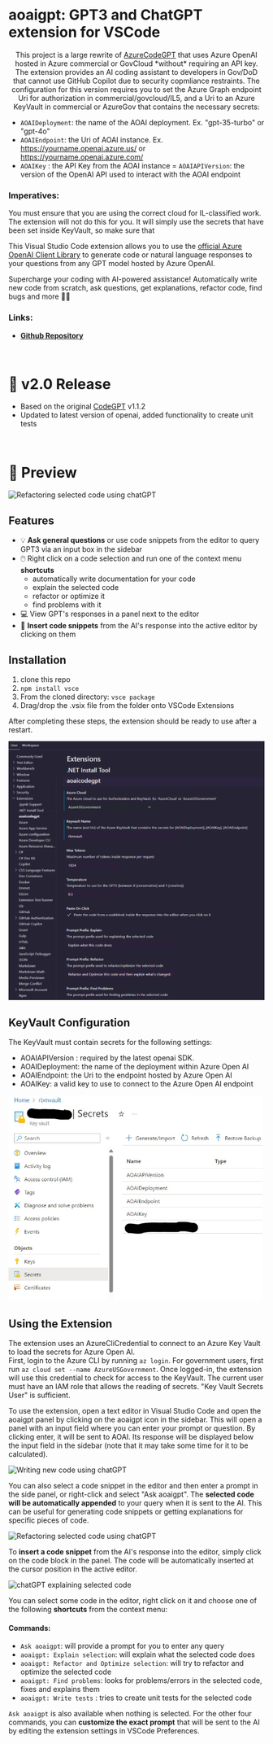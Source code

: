 # aoaigpt: GPT3 and ChatGPT extension for VSCode

<p align="center">
This project is a large rewrite of  <a href="https://github.com/ThePush/azurecodegpt">AzureCodeGPT</a> that uses Azure OpenAI hosted in Azure commercial or GovCloud *without* requiring an API key. The extension provides an AI coding assistant to developers in Gov/DoD that cannot use GitHub Copilot due to security copmliance restraints. The configuration for this version requires you to set the Azure Graph endpoint Uri for authorization in commercial/govcloud/IL5, and a Uri to an Azure KeyVault in commercial or AzureGov that contains the necessary secrets:

- `AOAIDeployment`: the name of the AOAI deployment. Ex. "gpt-35-turbo" or "gpt-4o"	
- `AOAIEndpoint`: the Uri of AOAI instance. Ex. https://yourname.openai.azure.us/ or https://yourname.openai.azure.com/
- `AOAIKey` : the API Key from the AOAI instance
= `AOAIAPIVersion`: the version of the OpenAI API used to interact with the AOAI endpoint
</p>

### Imperatives:
You must ensure that you are using the correct cloud for IL-classified work. The extension will not do this for you.  It will simply use the secrets that have been set inside KeyVault, so make sure that 

This Visual Studio Code extension allows you to use the [official Azure OpenAI Client Library](https://learn.microsoft.com/en-us/javascript/api/overview/azure/openai-readme?view=azure-node-preview) to generate code or natural language responses to your questions from any GPT model hosted by Azure OpenAI.

Supercharge your coding with AI-powered assistance! Automatically write new code from scratch, ask questions, get explanations, refactor code, find bugs and more 🚀✨ 


### Links:

- **[Github Repository](https://github.com/rbmathis/aoaigpt)**

<br>

# 📢 v2.0 Release

-   Based on the original <a href="https://marketplace.visualstudio.com/items?itemName=jeremysemel.azurecodegpt">CodeGPT</a> v1.1.2
-   Updated to latest version of openai, added functionality to create unit tests

&nbsp;

# 🌟 Preview
<img src="examples/main.png" alt="Refactoring selected code using chatGPT"/>

## Features
- 💡 **Ask general questions** or use code snippets from the editor to query GPT3 via an input box in the sidebar
- 🖱️ Right click on a code selection and run one of the context menu **shortcuts**
	- automatically write documentation for your code
	- explain the selected code
	- refactor or optimize it
	- find problems with it
- 💻 View GPT's responses in a panel next to the editor
- 📝 **Insert code snippets** from the AI's response into the active editor by clicking on them



## Installation

1. clone this repo
2. `npm install vsce`
3. From the cloned directory: `vsce package`
4. Drag/drop the .vsix file from the folder onto VSCode Extensions

After completing these steps, the extension should be ready to use after a restart.

<img src="examples/settings.png" alt="User Settings"/>

## KeyVault Configuration

The KeyVault must contain secrets for the following settings:
 - AOAIAPIVersion : required by the latest openai SDK.
 - AOAIDeployment: the name of the deployment within Azure Open AI
 - AOAIEndpoint: the Uri to the endpoint hosted by Azure Open AI
 - AOAIKey: a valid key to use to connect to the Azure Open AI endpoint
<img src="examples/keyvault.png" alt="Writing new code using chatGPT" width="500"/>


## Using the Extension

The extension uses an AzureCliCredential to connect to an Azure Key Vault to load the secrets for Azure Open AI.  
First, login to the Azure CLI by running `az login`. For government users, first run `az cloud set --name AzureUSGovernment`.  Once logged-in, the extension will use this credential to check for access to the KeyVault.  The current user must have an IAM role that allows the reading of secrets. "Key Vault Secrets User" is sufficient.  

To use the extension, open a text editor in Visual Studio Code and open the aoaigpt panel by clicking on the aoaigpt icon in the sidebar. This will open a panel with an input field where you can enter your prompt or question. By clicking enter, it will be sent to AOAI. Its response will be displayed below the input field in the sidebar (note that it may take some time for it to be calculated).

<img src="examples/create.png" alt="Writing new code using chatGPT" width="500"/>

You can also select a code snippet in the editor and then enter a prompt in the side panel, or right-click and select "Ask aoaigpt". The **selected code will be automatically appended** to your query when it is sent to the AI. This can be useful for generating code snippets or getting explanations for specific pieces of code.

<img src="examples/explain.png" alt="Refactoring selected code using chatGPT"/>

To **insert a code snippet** from the AI's response into the editor, simply click on the code block in the panel. The code will be automatically inserted at the cursor position in the active editor.

<img src="examples/refactor.png" alt="chatGPT explaining selected code"/>

You can select some code in the editor, right click on it and choose one of the following **shortcuts** from the context menu:
#### Commands:
- `Ask aoaigpt`: will provide a prompt for you to enter any query
- `aoaigpt: Explain selection`: will explain what the selected code does
- `aoaigpt: Refactor and Optimize selection`: will try to refactor and optimize the selected code
- `aoaigpt: Find problems`: looks for problems/errors in the selected code, fixes and explains them
- `aoaigpt: Write tests` : tries to create unit tests for the selected code

`Ask aoaigpt` is also available when nothing is selected. For the other four commands, you can **customize the exact prompt** that will be sent to the AI by editing the extension settings in VSCode Preferences.

